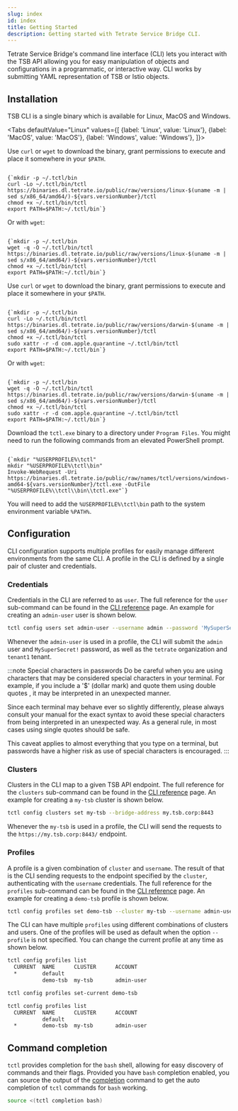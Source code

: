 ```yaml
---
slug: index
id: index
title: Getting Started
description: Getting started with Tetrate Service Bridge CLI.
---
```


Tetrate Service Bridge's command line interface (CLI) lets you interact with the
TSB API allowing you for easy manipulation of objects and configurations in a
programmatic, or interactive way. CLI works by submitting YAML representation of
TSB or Istio objects.

## Installation

TSB CLI is a single binary which is available for Linux, MacOS and Windows.

<Tabs
  defaultValue="Linux"
  values={[
    {label: 'Linux', value: 'Linux'},
    {label: 'MacOS', value: 'MacOS'},
    {label: 'Windows', value: 'Windows'},
  ]}>
  <TabItem value="Linux">

Use `curl` or `wget` to download the binary, grant permissions to execute and
place it somewhere in your `$PATH`.

<pre><code>
{`mkdir -p ~/.tctl/bin
curl -Lo ~/.tctl/bin/tctl https://binaries.dl.tetrate.io/public/raw/versions/linux-$(uname -m | sed s/x86_64/amd64/)-${vars.versionNumber}/tctl
chmod +x ~/.tctl/bin/tctl
export PATH=$PATH:~/.tctl/bin`}
</code></pre>

Or with `wget`:

<pre><code>
{`mkdir -p ~/.tctl/bin
wget -q -O ~/.tctl/bin/tctl https://binaries.dl.tetrate.io/public/raw/versions/linux-$(uname -m | sed s/x86_64/amd64/)-${vars.versionNumber}/tctl
chmod +x ~/.tctl/bin/tctl
export PATH=$PATH:~/.tctl/bin`}
</code></pre>

  </TabItem>
  <TabItem value="MacOS">

Use `curl` or `wget` to download the binary, grant permissions to execute and
place it somewhere in your `$PATH`.

<pre><code>
{`mkdir -p ~/.tctl/bin
curl -Lo ~/.tctl/bin/tctl https://binaries.dl.tetrate.io/public/raw/versions/darwin-$(uname -m | sed s/x86_64/amd64/)-${vars.versionNumber}/tctl
chmod +x ~/.tctl/bin/tctl
sudo xattr -r -d com.apple.quarantine ~/.tctl/bin/tctl
export PATH=$PATH:~/.tctl/bin`}
</code></pre>

Or with `wget`:

<pre><code>
{`mkdir -p ~/.tctl/bin
wget -q -O ~/.tctl/bin/tctl https://binaries.dl.tetrate.io/public/raw/versions/darwin-$(uname -m | sed s/x86_64/amd64/)-${vars.versionNumber}/tctl
chmod +x ~/.tctl/bin/tctl
sudo xattr -r -d com.apple.quarantine ~/.tctl/bin/tctl
export PATH=$PATH:~/.tctl/bin`}
</code></pre>

  </TabItem>
  <TabItem value="Windows">

Download the `tctl.exe` binary to a directory under `Program Files`. You might
need to run the following commands from an elevated PowerShell prompt.

<pre><code>
{`mkdir "%USERPROFILE%\tctl"
mkdir "%USERPROFILE%\tctl\bin"
Invoke-WebRequest -Uri https://binaries.dl.tetrate.io/public/raw/names/tctl/versions/windows-amd64-${vars.versionNumber}/tctl.exe -OutFile "%USERPROFILE%\\tctl\\bin\\tctl.exe"`}
</code></pre>

You will need to add the `%USERPROFILE%\tctl\bin` path to the system environment
variable `%PATH%`.

  </TabItem>
</Tabs>

## Configuration

CLI configuration supports multiple profiles for easily manage different
environments from the same CLI. A profile in the CLI is defined by a single pair
of cluster and credentials.

### Credentials

Credentials in the CLI are referred to as `user`. The full reference for the
`user` sub-command can be found in the
[CLI reference](../reference/config#tctl-config-users) page. An example for
creating an `admin-user` user is shown below.

```bash
tctl config users set admin-user --username admin --password 'MySuperSecret!' --org tetrate --tenant tenant1
```

Whenever the `admin-user` is used in a profile, the CLI will submit the `admin`
user and `MySuperSecret!` password, as well as the `tetrate` organization and
`tenant1` tenant.

:::note Special characters in passwords
Do be careful when you are using characters that may be considered special
characters in your terminal. For example, if you include a '$' (dollar mark) and
quote them using double quotes , it may be interpreted in an unexpected manner.

Since each terminal may behave ever so slightly differently, please always
consult your manual for the exact syntax to avoid these special characters from
being interpreted in an unexpected way. As a general rule, in most cases using
single quotes should be safe.

This caveat applies to almost everything that you type on a terminal, but
passwords have a higher risk as use of special characters is encouraged.
:::

### Clusters

Clusters in the CLI map to a given TSB API endpoint. The full reference for the
`clusters` sub-command can be found in the
[CLI reference](../reference/config#tctl-config-clusters) page. An example for
creating a `my-tsb` cluster is shown below.

```bash
tctl config clusters set my-tsb --bridge-address my.tsb.corp:8443
```

Whenever the `my-tsb` is used in a profile, the CLI will send the requests to
the `https://my.tsb.corp:8443/` endpoint.

### Profiles

A profile is a given combination of `cluster` and `username`. The result of that is
the CLI sending requests to the endpoint specified by the `cluster`,
authenticating with the `username` credentials. The full reference for the
`profiles` sub-command can be found in the
[CLI reference](../reference/config#tctl-config-profiles) page. An example for
creating a `demo-tsb` profile is shown below.

```bash
tctl config profiles set demo-tsb --cluster my-tsb --username admin-user
```

The CLI can have multiple `profiles` using different combinations of clusters
and users. One of the profiles will be used as default when the option
`--profile` is not specified. You can change the current profile at any time as
shown below.

```bash
tctl config profiles list
  CURRENT  NAME      CLUSTER      ACCOUNT
  *        default
           demo-tsb  my-tsb       admin-user

tctl config profiles set-current demo-tsb

tctl config profiles list
  CURRENT  NAME      CLUSTER      ACCOUNT
           default
  *        demo-tsb  my-tsb       admin-user
```

## Command completion

`tctl` provides completion for the `bash` shell, allowing for easy discovery of
commands and their flags. Provided you have `bash` completion enabled, you can
source the output of the [completion](../reference/completion) command to get
the auto completion of `tctl` commands for `bash` working.

```bash
source <(tctl completion bash)
```
